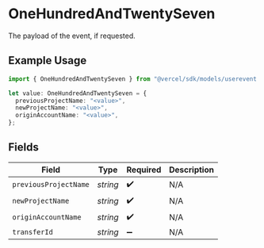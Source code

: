 # OneHundredAndTwentySeven

The payload of the event, if requested.

## Example Usage

```typescript
import { OneHundredAndTwentySeven } from "@vercel/sdk/models/userevent.js";

let value: OneHundredAndTwentySeven = {
  previousProjectName: "<value>",
  newProjectName: "<value>",
  originAccountName: "<value>",
};
```

## Fields

| Field                 | Type                  | Required              | Description           |
| --------------------- | --------------------- | --------------------- | --------------------- |
| `previousProjectName` | *string*              | :heavy_check_mark:    | N/A                   |
| `newProjectName`      | *string*              | :heavy_check_mark:    | N/A                   |
| `originAccountName`   | *string*              | :heavy_check_mark:    | N/A                   |
| `transferId`          | *string*              | :heavy_minus_sign:    | N/A                   |
